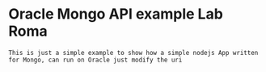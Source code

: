 # Oracle Mongo API example Lab Roma

` This is just a simple example to show how a simple nodejs App written for Mongo, can run on Oracle just modify the uri `

